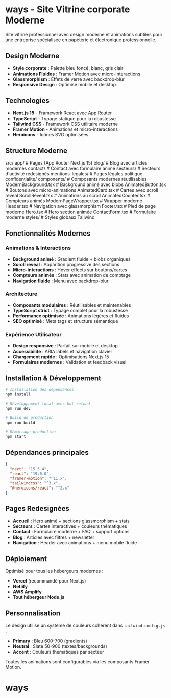 # ways - Site Vitrine corporate Moderne

Site vitrine professionnel avec design moderne et animations subtiles pour une entreprise spécialisée en papèterie et électronique professionnelle.

##  Design Moderne

- **Style corporate** : Palette bleu foncé, blanc, gris clair
- **Animations Fluides** : Framer Motion avec micro-interactions
- **Glassmorphism** : Effets de verre avec backdrop-blur
- **Responsive Design** : Optimisé mobile et desktop

##  Technologies

- **Next.js 15** - Framework React avec App Router
- **TypeScript** - Typage statique pour la robustesse
- **Tailwind CSS** - Framework CSS utilitaire moderne
- **Framer Motion** - Animations et micro-interactions
- **Heroicons** - Icônes SVG optimisées

##  Structure Moderne

src/
app/                    # Pages (App Router Next.js 15)
blog/              # Blog avec articles modernes
contact/           # Contact avec formulaire animé
secteurs/          # Secteurs d'activité redesignés
mentions-legales/  # Pages légales
politique-confidentialite/
components/            # Composants modernes réutilisables
ModernBackground.tsx    # Background animé avec blobs
AnimatedButton.tsx      # Boutons avec micro-animations
AnimatedCard.tsx        # Cartes avec scroll reveal
ScrollReveal.tsx        # Animations au scroll
AnimatedCounter.tsx     # Compteurs animés
ModernPageWrapper.tsx   # Wrapper moderne
Header.tsx             # Navigation avec glassmorphism
Footer.tsx             # Pied de page moderne
Hero.tsx               # Hero section animée
ContactForm.tsx        # Formulaire moderne
styles/                # Styles globaux Tailwind

##  Fonctionnalités Modernes

###  Animations & Interactions
- **Background animé** : Gradient fluide + blobs organiques
- **Scroll reveal** : Apparition progressive des sections
- **Micro-interactions** : Hover effects sur boutons/cartes
- **Compteurs animés** : Stats avec animation de comptage
- **Navigation fluide** : Menu avec backdrop-blur

###  Architecture
- **Composants modulaires** : Réutilisables et maintenables
- **TypeScript strict** : Typage complet pour la robustesse
- **Performance optimisée** : Animations légères et fluides
- **SEO optimisé** : Meta tags et structure sémantique

###  Expérience Utilisateur
- **Design responsive** : Parfait sur mobile et desktop
- **Accessibilité** : ARIA labels et navigation clavier
- **Chargement rapide** : Optimisations Next.js 15
- **Formulaires modernes** : Validation et feedback visuel

##  Installation & Développement

```bash
# Installation des dépendances
npm install

# Développement local avec hot reload
npm run dev

# Build de production
npm run build

# Démarrage production
npm start
```

##  Dépendances principales

```json
{
  "next": "15.5.4",
  "react": "19.0.0",
  "framer-motion": "^11.x",
  "tailwindcss": "^3.x",
  "@heroicons/react": "^2.x"
}
```

##  Pages Redesignées

- **Accueil** : Hero animé + sections glassmorphism + stats
- **Secteurs** : Cartes interactives + couleurs thématiques
- **Contact** : Formulaire moderne + FAQ + support options
- **Blog** : Articles avec filtres + newsletter
- **Navigation** : Header avec animations + menu mobile fluide

##  Déploiement

Optimisé pour tous les hébergeurs modernes :
- **Vercel** (recommandé pour Next.js)
- **Netlify** 
- **AWS Amplify**
- **Tout hébergeur Node.js**

##  Personnalisation

Le design utilise un système de couleurs cohérent dans `tailwind.config.js` :
- **Primary** : Bleu 600-700 (gradients)
- **Neutral** : Slate 50-900 (textes/backgrounds)
- **Accent** : Couleurs thématiques par secteur

Toutes les animations sont configurables via les composants Framer Motion.
# ways
